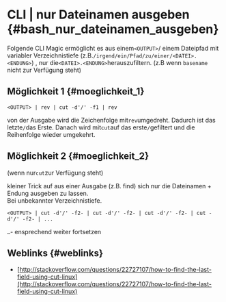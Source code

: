 # CLI \| nur Dateinamen ausgeben {#bash_nur_dateinamen_ausgeben}

Folgende CLI Magic ermöglicht es aus einem`<OUTPUT>`/ einem Dateipfad mit variabler Verzeichnistiefe \(z.B.`/irgend/ein/Pfad/zu/einer/<DATEI>.<ENDUNG>`\) , nur die`<DATEI>.<ENDUNG>`herauszufiltern. \(z.B wenn `basename` nicht zur Verfügung steht\)

## Möglichkeit 1 {#moeglichkeit_1}

```
<OUTPUT> | rev | cut -d'/' -f1 | rev
```

von der Ausgabe wird die Zeichenfolge mit`rev`umgedreht. Dadurch ist das letzte`/`das Erste. Danach wird mit`cut`auf das erste`/`gefiltert und die Reihenfolge wieder umgekehrt.

## Möglichkeit 2 {#moeglichkeit_2}

\(wenn nur`cut`zur Verfügung steht\)

kleiner Trick auf aus einer Ausgabe \(z.B. find\) sich nur die Dateinamen + Endung ausgeben zu lassen.  
Bei unbekannter Verzeichnistiefe.

```
<OUTPUT> | cut -d'/' -f2- | cut -d'/' -f2- | cut -d'/' -f2- | cut -d'/' -f2- | ...
```

`…`- ensprechend weiter fortsetzen

## Weblinks {#weblinks}

* [http://stackoverflow.com/questions/22727107/how-to-find-the-last-field-using-cut-linux](http://stackoverflow.com/questions/22727107/how-to-find-the-last-field-using-cut-linux)



